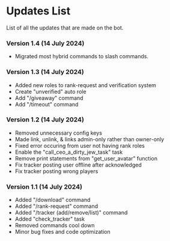 # Updates List

List of all the updates that are made on the bot.

### Version 1.4 (14 July 2024)

- Migrated most hybrid commands to slash commands.

### Version 1.3 (14 July 2024)

- Added new roles to rank-request and verification system
- Create "unverified" auto role
- Add "/giveaway" command
- Add "/timeout" command

### Version 1.2 (14 July 2024)

- Removed unnecessary config keys
- Made link, unlink, & links admin-only rather than owner-only
- Fixed error occuring from user not having rank roles
- Enable the "call_ceo_a_dirty_jew_task" task
- Remove print statements from "get_user_avatar" function
- Fix tracker posting user offline after acknowledged
- Fix tracker posting wrong players

### Version 1.1 (14 July 2024)

- Added "/download" command
- Added "/rank-request" command
- Added "/tracker (add/remove/list)" command
- Added "check_tracker" task
- Removed commands cool down
- Minor bug fixes and code optimization
